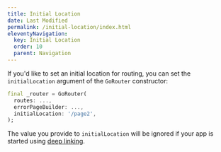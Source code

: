 ```yaml
---
title: Initial Location
date: Last Modified 
permalink: /initial-location/index.html
eleventyNavigation:
  key: Initial Location
  order: 10
  parent: Navigation
---
```

If you'd like to set an initial location for routing, you can set the
`initialLocation` argument of the `GoRouter` constructor:

```dart
final _router = GoRouter(
  routes: ...,
  errorPageBuilder: ...,
  initialLocation: '/page2',
);
```

The value you provide to `initialLocation` will be ignored if your app is started
using [deep linking](#deep-linking).